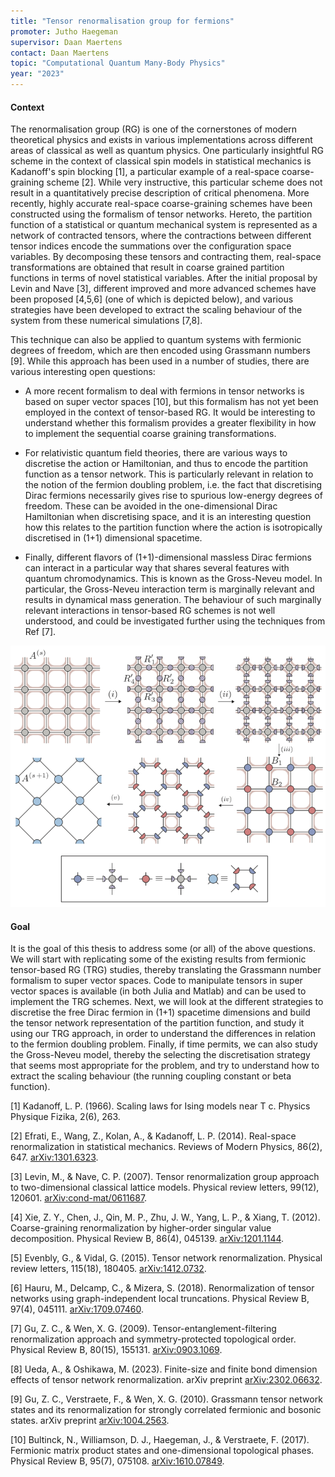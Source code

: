 ```yaml
---
title: "Tensor renormalisation group for fermions"
promoter: Jutho Haegeman
supervisor: Daan Maertens
contact: Daan Maertens
topic: "Computational Quantum Many-Body Physics"
year: "2023"
---
```


#### Context

The renormalisation group (RG) is one of the cornerstones of modern theoretical physics and exists in various implementations across different areas of classical as well as quantum physics. One particularly insightful RG scheme in the context of classical spin models in statistical mechanics is Kadanoff's spin blocking \[1\], a particular example of a real-space coarse-graining scheme \[2\].  While very instructive, this particular scheme does not result in a quantitatively precise description of critical phenomena. More recently, highly accurate real-space coarse-graining schemes have been constructed using the formalism of tensor networks. Hereto, the partition function of a statistical or quantum mechanical system is represented as a network of contracted tensors, where the contractions between different tensor indices encode the summations over the configuration space variables. By decomposing these tensors and contracting them, real-space transformations are obtained that result in coarse grained partition functions in terms of novel statistical variables. After the initial proposal by Levin and Nave \[3\], different improved and more advanced schemes have been proposed \[4,5,6\] (one of which is depicted below), and various strategies have been developed to extract the scaling behaviour of the system from these numerical simulations \[7,8\].

This technique can also be applied to quantum systems with fermionic degrees of freedom, which are then encoded using Grassmann numbers \[9\]. While this approach has been used in a number of studies, there are various interesting open questions:

* A more recent formalism to deal with fermions in tensor networks is based on super vector spaces \[10\], but this formalism has not yet been employed in the context of tensor-based RG. It would be interesting to understand whether this formalism provides a greater flexibility in how to implement the sequential coarse graining transformations.

* For relativistic quantum field theories, there are various ways to discretise the action or Hamiltonian, and thus to encode the partition function as a tensor network. This is particularly relevant in relation to the notion of the fermion doubling problem, i.e. the fact that discretising Dirac fermions necessarily gives rise to spurious low-energy degrees of freedom. These can be avoided in the one-dimensional Dirac Hamiltonian when discretising space, and it is an interesting question how this relates to the partition function where the action is isotropically discretised in (1+1) dimensional spacetime.

* Finally, different flavors of (1+1)-dimensional massless Dirac fermions can interact in a particular way that shares several features with quantum chromodynamics. This is known as the Gross-Neveu model. In particular, the Gross-Neveu interaction term is marginally relevant and results in dynamical mass generation. The behaviour of such marginally relevant interactions in tensor-based RG schemes is not well understood, and could be investigated further using the techniques from Ref \[7\].

![A specific tensor-based RG implementation](/images/thesistopics/2023JHaegeman1.png)

#### Goal

It is the goal of this thesis to address some (or all) of the above questions. We will start with replicating some of the existing results from fermionic tensor-based RG (TRG) studies, thereby translating the Grassmann number formalism to super vector spaces. Code to manipulate tensors in super vector spaces is available (in both Julia and Matlab) and can be used to implement the TRG schemes. Next, we will look at the different strategies to discretise the free Dirac fermion in (1+1) spacetime dimensions and build the tensor network representation of the partition function, and study it using our TRG approach, in order to understand the differences in relation to the fermion doubling problem. Finally, if time permits, we can also study the Gross-Neveu model, thereby the selecting the discretisation strategy that seems most appropriate for the problem, and try to understand how to extract the scaling behaviour (the running coupling constant or beta function).


\[1\] Kadanoff, L. P. (1966). Scaling laws for Ising models near T c. Physics Physique Fizika, 2(6), 263.

\[2\] Efrati, E., Wang, Z., Kolan, A., & Kadanoff, L. P. (2014). Real-space renormalization in statistical mechanics. Reviews of Modern Physics, 86(2), 647. [arXiv:1301.6323](http://arxiv.org/abs/arXiv:1301.6323).

\[3\] Levin, M., & Nave, C. P. (2007). Tensor renormalization group approach to two-dimensional classical lattice models. Physical review letters, 99(12), 120601. [arXiv:cond-mat/0611687](http://arxiv.org/abs/cond-mat/0611687).

\[4\] Xie, Z. Y., Chen, J., Qin, M. P., Zhu, J. W., Yang, L. P., & Xiang, T. (2012). Coarse-graining renormalization by higher-order singular value decomposition. Physical Review B, 86(4), 045139. [arXiv:1201.1144](http://arxiv.org/abs/arXiv:1201.1144).

\[5\] Evenbly, G., & Vidal, G. (2015). Tensor network renormalization. Physical review letters, 115(18), 180405. [arXiv:1412.0732](http://arxiv.org/abs/arXiv:1412.0732).

\[6\] Hauru, M., Delcamp, C., & Mizera, S. (2018). Renormalization of tensor networks using graph-independent local truncations. Physical Review B, 97(4), 045111. [arXiv:1709.07460](http://arxiv.org/abs/arXiv:1709.07460).

\[7\] Gu, Z. C., & Wen, X. G. (2009). Tensor-entanglement-filtering renormalization approach and symmetry-protected topological order. Physical Review B, 80(15), 155131. [arXiv:0903.1069](http://arxiv.org/abs/arXiv:0903.1069).

\[8\] Ueda, A., & Oshikawa, M. (2023). Finite-size and finite bond dimension effects of tensor network renormalization. arXiv preprint [arXiv:2302.06632](http://arxiv.org/abs/arXiv:2302.06632).

\[9\] Gu, Z. C., Verstraete, F., & Wen, X. G. (2010). Grassmann tensor network states and its renormalization for strongly correlated fermionic and bosonic states. arXiv preprint [arXiv:1004.2563](http://arxiv.org/abs/arXiv:1004.2563).

\[10\] Bultinck, N., Williamson, D. J., Haegeman, J., & Verstraete, F. (2017). Fermionic matrix product states and one-dimensional topological phases. Physical Review B, 95(7), 075108. [arXiv:1610.07849](http://arxiv.org/abs/arXiv:1610.07849).
